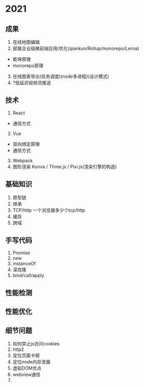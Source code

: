 # 2021
## 成果
1. 在线地图编辑
2. 部属企业级微前端应用/优化(qiankun/Rollup/monorepo/Lerna)
  - 乾坤原理
  - monorepo原理
3. 在线图表导出(任务调度)(node多进程)(设计模式)
4. ?低延迟视频流推送
## 技术
1. React
  - 通信方式
2. Vue
  - 双向绑定原理
  - 通信方式
3. Webpack
4. 图形渲染 Konva / Three.js / Pixi.js(渲染引擎的构造)


## 基础知识
1. 原型链
2. 继承
3. TCP/http
一个浏览器多少个tcp/http
4. 缓存
5. 跨域

## 手写代码
1. Promise
2. new
3. instanceOf
4. 深克隆
5. bind/call/apply

## 性能检测

## 性能优化


## 细节问题
1. 如何禁止js访问cookies
2. http2
3. 定位页面卡顿
4. 定位node内存泄漏
5. 虚拟DOM优点
6. webview通信
7. 